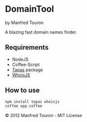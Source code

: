 DomainTool
==========

by Manfred Touron

A blazing fast domain names finder.

Requirements
------------

- NodeJS
- Coffee-Script
- [Tapas](https://github.com/moul/tapas) package
- [WhoisJS](https://github.com/localtoast/whoisjs)

How to use
----------

```bash
npm install tapas whoisjs
coffee app.coffee
```


© 2012 Manfred Touron - MIT License

